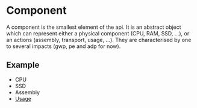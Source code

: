 # Component

A component is the smallest element of the api. It is an abstract object which 
can represent either a physical component (CPU, RAM, SSD, ...), or an actions (assembly, transport, usage, ...).
They are characterised by one to several impacts (gwp, pe and adp for now).

## Example

* CPU
* SSD
* Assembly
* [Usage](usage.md)